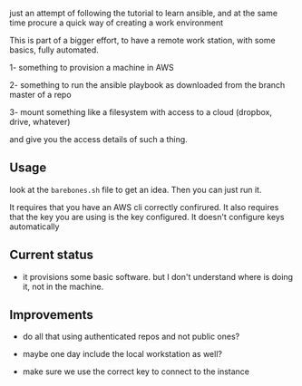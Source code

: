 just an attempt of following the tutorial to learn ansible, and at the same time procure a quick way of creating a work environment

This is part of a bigger effort, to have a remote work station, with some basics, fully automated.

1- something to provision a machine in AWS

2- something to run the ansible playbook as downloaded from the branch master of a repo

3- mount something like a filesystem with access to a cloud (dropbox, drive, whatever)

and give you the access details of such a thing. 

## Usage 

look at the `barebones.sh` file to get an idea. Then you can just run it.

It requires that you have an AWS cli correctly confirured. It also requires that the key you are using is the key configured. 
It doesn't configure keys automatically


## Current status

- it provisions some basic software. but I don't understand where is doing it, not in the machine.

## Improvements

- do all that using authenticated repos and not public ones?

- maybe one day include the local workstation as well?

- make sure we use the correct key to connect to the instance
